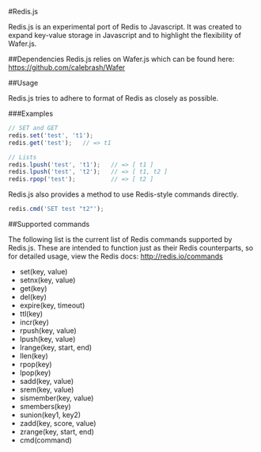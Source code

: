 #Redis.js

Redis.js is an experimental port of Redis to Javascript. It was created to expand key-value storage in Javascript and to highlight the flexibility of Wafer.js.

##Dependencies
Redis.js relies on Wafer.js which can be found here:
https://github.com/calebrash/Wafer

##Usage

Redis.js tries to adhere to format of Redis as closely as possible.

###Examples
```javascript
// SET and GET
redis.set('test', 't1');
redis.get('test');   // => t1

// Lists
redis.lpush('test', 't1');   // => [ t1 ]
redis.lpush('test', 't2');   // => [ t1, t2 ]
redis.rpop('test');          // => [ t2 ]
```

Redis.js also provides a method to use Redis-style commands directly.

```javascript
redis.cmd('SET test "t2"');
```

##Supported commands

The following list is the current list of Redis commands supported by Redis.js. These are intended to function just as their Redis counterparts, so for detailed usage, view the Redis docs:
http://redis.io/commands

- set(key, value)
- setnx(key, value)
- get(key)
- del(key)
- expire(key, timeout)
- ttl(key)
- incr(key)
- rpush(key, value)
- lpush(key, value)
- lrange(key, start, end)
- llen(key)
- rpop(key)
- lpop(key)
- sadd(key, value)
- srem(key, value)
- sismember(key, value)
- smembers(key)
- sunion(key1, key2)
- zadd(key, score, value)
- zrange(key, start, end)
- cmd(command)

